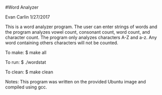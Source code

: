 #Word Analyzer

Evan Carlin
1/27/2017

This is a word analyzer program. The user can enter
strings of words and the program analyzes vowel count,
consonant count, word count, and character count. The 
program only analyzes characters A-Z and a-z. Any word
containing others characters will not be counted. 

To make:
$ make all

To run:
$ ./wordstat

To clean:
$ make clean


Notes:
This program was written on the provided Ubuntu image and
compiled using gcc. 